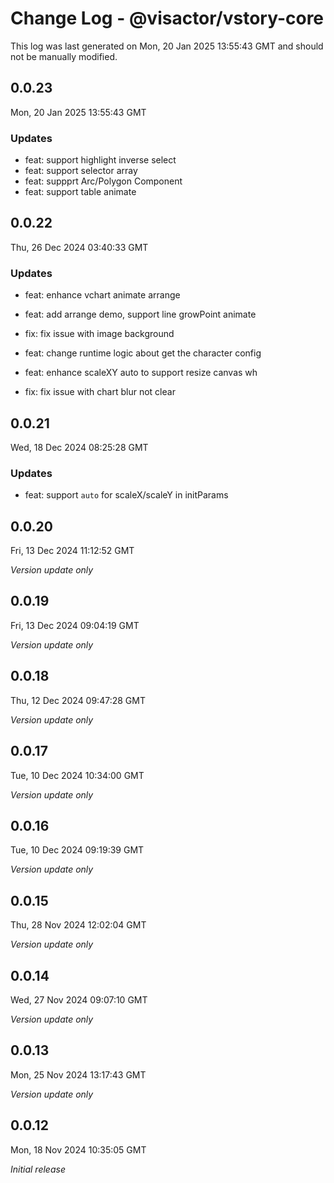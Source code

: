 # Change Log - @visactor/vstory-core

This log was last generated on Mon, 20 Jan 2025 13:55:43 GMT and should not be manually modified.

## 0.0.23
Mon, 20 Jan 2025 13:55:43 GMT

### Updates

- feat: support highlight inverse select
- feat: support selector array
- feat: suppprt Arc/Polygon Component
- feat: support table animate

## 0.0.22
Thu, 26 Dec 2024 03:40:33 GMT

### Updates

- feat: enhance vchart animate arrange
- feat: add arrange demo, support line growPoint animate
- fix: fix issue with image background
- feat: change runtime logic about get the character config


- feat: enhance scaleXY auto to support resize canvas wh
- fix: fix issue with chart blur not clear

## 0.0.21
Wed, 18 Dec 2024 08:25:28 GMT

### Updates

- feat: support `auto` for scaleX/scaleY in initParams

## 0.0.20
Fri, 13 Dec 2024 11:12:52 GMT

_Version update only_

## 0.0.19
Fri, 13 Dec 2024 09:04:19 GMT

_Version update only_

## 0.0.18
Thu, 12 Dec 2024 09:47:28 GMT

_Version update only_

## 0.0.17
Tue, 10 Dec 2024 10:34:00 GMT

_Version update only_

## 0.0.16
Tue, 10 Dec 2024 09:19:39 GMT

_Version update only_

## 0.0.15
Thu, 28 Nov 2024 12:02:04 GMT

_Version update only_

## 0.0.14
Wed, 27 Nov 2024 09:07:10 GMT

_Version update only_

## 0.0.13
Mon, 25 Nov 2024 13:17:43 GMT

_Version update only_

## 0.0.12
Mon, 18 Nov 2024 10:35:05 GMT

_Initial release_


